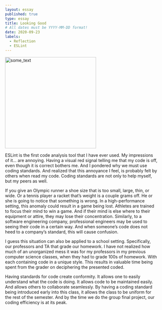```yaml
---
layout: essay
published: true
type: essay
title: Looking Good
# All dates must be YYYY-MM-DD format!
date: 2020-09-23
labels:
  - Reflection
  - ESLint
---
```

<img class="ui medium right floated rounded image" src="https://res.cloudinary.com/practicaldev/image/fetch/s--7S1ZTH_W--/c_imagga_scale,f_auto,fl_progressive,h_900,q_auto,w_1600/https://cdn-images-1.medium.com/max/398/1%2ATPkhIqPgVzFSSpwdlVwhVw.png" width="300" height="300" alt="some_text">


ESLint is the first code analysis tool that I have ever used. My impressions of it… are annoying. Having a visual red signal telling me that my code is off, even though it is correct bothers me. And I pondered why we must use coding standards. And realized that this annoyance I feel, is probably felt by others when read my code. Coding standards are not only to help myself, but my peers as well.
<br>

If you give an Olympic runner a shoe size that is too small, large, thin, or wide. Or a tennis player a racket that’s weight is a couple grams off. He or she is going to notice that something is wrong. In a high-performance setting, this anomaly could result in a game being lost. Athletes are trained to focus their mind to win a game. And if their mind is else where to their equipment or attire, they may lose their concentration. Similarly, to a software engineering company, professional engineers may be used to seeing their code in a certain way. And when someone’s code does not heed to a company’s standard, this will cause confusion.
<br>

I guess this situation can also be applied to a school setting. Specifically, our professors and TA that grade our homework. I have not realized how much of an unorganized mess it was for my professors in my previous computer science classes, when they had to grade 100s of homework. With each containing code in a unique style. This results in valuable time being spent from the grader on deciphering the presented coded. 
<br>

Having standards for code create conformity. It allows one to easily understand what the code is doing. It allows code to be maintained easily. And allows others to collaborate seamlessly. By having a coding standard being introduced early into this class, it allows the class to be uniform for the rest of the semester. And by the time we do the group final project, our coding efficiency is at its peak.
<br>

